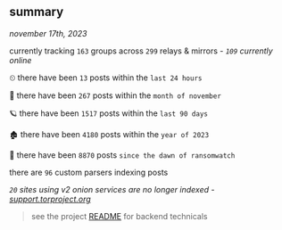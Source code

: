 
## summary
_november 17th, 2023_

currently tracking `163` groups across `299` relays & mirrors - _`109` currently online_

⏲ there have been `13` posts within the `last 24 hours`

🦈 there have been `267` posts within the `month of november`

🪐 there have been `1517` posts within the `last 90 days`

🏚 there have been `4180` posts within the `year of 2023`

🦕 there have been `8870` posts `since the dawn of ransomwatch`

there are `96` custom parsers indexing posts

_`20` sites using v2 onion services are no longer indexed - [support.torproject.org](https://support.torproject.org/onionservices/v2-deprecation/)_

> see the project [README](https://github.com/joshhighet/ransomwatch#ransomwatch--) for backend technicals
